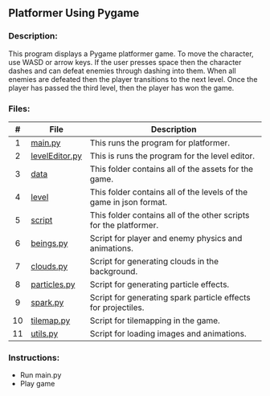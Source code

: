 ## Platformer Using Pygame

### Description:
This program displays a Pygame platformer game. To move the character, use WASD or arrow keys. If the user presses space then the character dashes and can defeat enemies through dashing into them. When all enemies are defeated then the player transitions to the next level. Once the player has passed the third level, then the player has won the game.

### Files:
|   #   | File            | Description                                        |
| :---: | --------------- | -------------------------------------------------- |
|   1   | [main.py](https://github.com/jtsui23-code/Projects/blob/main/Projects/platformer/main.py)        | This runs the program for platformer.      |
|   2   | [levelEditor.py](https://github.com/jtsui23-code/Projects/blob/main/Projects/platformer/levelEditor.py )         | This is runs the program for the level editor.                       |
|   3   | [data](https://github.com/jtsui23-code/Projects/tree/main/Projects/platformer/data)        | This folder contains all of the assets for the game.      |
|   4  | [level](https://github.com/jtsui23-code/Projects/tree/main/Projects/platformer/levels)        | This folder contains all of the levels of the game in json format.      |
|   5  | [script](https://github.com/jtsui23-code/Projects/tree/main/Projects/platformer/scripts)        | This folder contains all of the other scripts for the platformer.      |
|   6  | [beings.py](https://github.com/jtsui23-code/Projects/blob/main/Projects/platformer/scripts/beings.py)        | Script for player and enemy physics and animations.      |
|   7  | [clouds.py](https://github.com/jtsui23-code/Projects/blob/main/Projects/platformer/scripts/clouds.py)        | Script for generating clouds in the background.      |
|   8  | [particles.py](https://github.com/jtsui23-code/Projects/blob/main/Projects/platformer/scripts/particle.py)        | Script for generating particle effects.      |
|   9  | [spark.py](https://github.com/jtsui23-code/Projects/blob/main/Projects/platformer/scripts/spark.py)        | Script for generating spark particle effects for projectiles.      |
|   10  | [tilemap.py](https://github.com/jtsui23-code/Projects/blob/main/Projects/platformer/scripts/tilemap.py)        | Script for tilemapping in the game.      |
|   11  | [utils.py](https://github.com/jtsui23-code/Projects/blob/main/Projects/platformer/scripts/util.py)        | Script for loading images and animations.      |


### Instructions:

- Run main.py
- Play game
  

